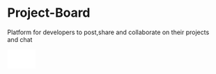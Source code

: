 # Project-Board
Platform for developers to post,share and collaborate on their projects<br>
and chat

![alt text](https://github.com/TaqsBlaze/Project-Board/blob/master/LeNode/static/images/colab.png)

